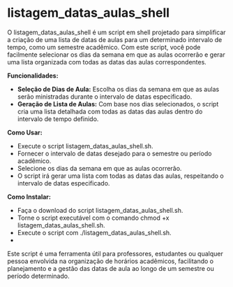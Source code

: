 # listagem_datas_aulas_shell

O listagem_datas_aulas_shell é um script em shell projetado para simplificar a criação de uma lista de datas de aulas para um determinado intervalo de tempo, como um semestre acadêmico. Com este script, você pode facilmente selecionar os dias da semana em que as aulas ocorrerão e gerar uma lista organizada com todas as datas das aulas correspondentes.

**Funcionalidades:**

- **Seleção de Dias de Aula:** Escolha os dias da semana em que as aulas serão ministradas durante o intervalo de datas especificado.
- **Geração de Lista de Aulas:** Com base nos dias selecionados, o script cria uma lista detalhada com todas as datas das aulas dentro do intervalo de tempo definido.

**Como Usar:**

- Execute o script listagem_datas_aulas_shell.sh.
- Fornecer o intervalo de datas desejado para o semestre ou período acadêmico.
- Selecione os dias da semana em que as aulas ocorrerão.
- O script irá gerar uma lista com todas as datas das aulas, respeitando o intervalo de datas especificado.
  
**Como Instalar:**

- Faça o download do script listagem_datas_aulas_shell.sh.
- Torne o script executável com o comando chmod +x listagem_datas_aulas_shell.sh.
- Execute o script com ./listagem_datas_aulas_shell.sh.
- 
Este script é uma ferramenta útil para professores, estudantes ou qualquer pessoa envolvida na organização de horários acadêmicos, facilitando o planejamento e a gestão das datas de aula ao longo de um semestre ou período determinado.
